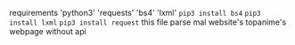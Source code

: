requirements 'python3' 'requests' 'bs4' 'lxml'
`pip3 install bs4`
`pip3 install lxml`
`pip3 install request`
this file parse mal website's topanime's webpage without api
